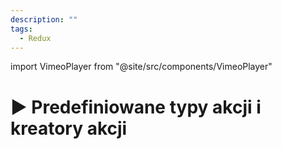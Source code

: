 ```yaml
---
description: ""
tags:
  - Redux
---
```


import VimeoPlayer from "@site/src/components/VimeoPlayer"

# ▶️ Predefiniowane typy akcji i kreatory akcji

<VimeoPlayer videoId="318479912" />
